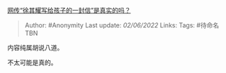 [网传“徐其耀写给孩子的一封信”是真实的吗？](https://www.zhihu.com/question/525299232/answer/2508614208)

> Author: #Anonymity
> Last update: *02/06/2022*
> Links:
> Tags: #待命名TBN

内容纯属胡说八道。

不太可能是真的。
